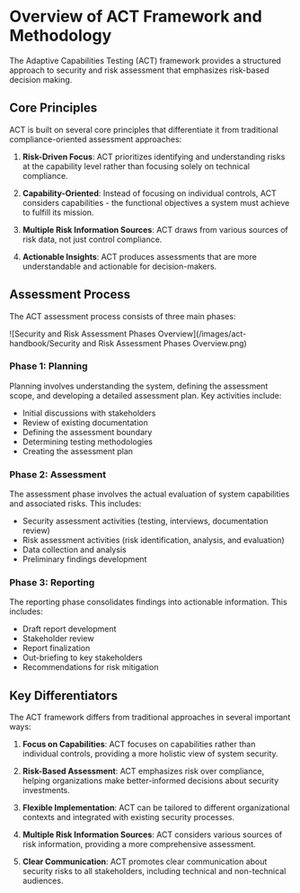 # Overview of ACT Framework and Methodology

The Adaptive Capabilities Testing (ACT) framework provides a structured approach to security and risk assessment that emphasizes risk-based decision making.

## Core Principles

ACT is built on several core principles that differentiate it from traditional compliance-oriented assessment approaches:

1. **Risk-Driven Focus**: ACT prioritizes identifying and understanding risks at the capability level rather than focusing solely on technical compliance.

2. **Capability-Oriented**: Instead of focusing on individual controls, ACT considers capabilities - the functional objectives a system must achieve to fulfill its mission.

3. **Multiple Risk Information Sources**: ACT draws from various sources of risk data, not just control compliance.

4. **Actionable Insights**: ACT produces assessments that are more understandable and actionable for decision-makers.

## Assessment Process

The ACT assessment process consists of three main phases:

![Security and Risk Assessment Phases Overview](/images/act-handbook/Security and Risk Assessment Phases Overview.png)

### Phase 1: Planning

Planning involves understanding the system, defining the assessment scope, and developing a detailed assessment plan. Key activities include:

- Initial discussions with stakeholders
- Review of existing documentation
- Defining the assessment boundary
- Determining testing methodologies
- Creating the assessment plan

### Phase 2: Assessment

The assessment phase involves the actual evaluation of system capabilities and associated risks. This includes:

- Security assessment activities (testing, interviews, documentation review)
- Risk assessment activities (risk identification, analysis, and evaluation)
- Data collection and analysis
- Preliminary findings development

### Phase 3: Reporting

The reporting phase consolidates findings into actionable information. This includes:

- Draft report development
- Stakeholder review
- Report finalization
- Out-briefing to key stakeholders
- Recommendations for risk mitigation

## Key Differentiators

The ACT framework differs from traditional approaches in several important ways:

1. **Focus on Capabilities**: ACT focuses on capabilities rather than individual controls, providing a more holistic view of system security.

2. **Risk-Based Assessment**: ACT emphasizes risk over compliance, helping organizations make better-informed decisions about security investments.

3. **Flexible Implementation**: ACT can be tailored to different organizational contexts and integrated with existing security processes.

4. **Multiple Risk Information Sources**: ACT considers various sources of risk information, providing a more comprehensive assessment.

5. **Clear Communication**: ACT promotes clear communication about security risks to all stakeholders, including technical and non-technical audiences.